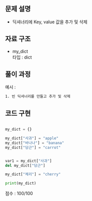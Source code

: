 ## 문제 설명

- 딕셔너리에 Key, value 값을 추가 및 삭제 <br>


## 자료 구조
- my_dict  <br>
타입 : dict<br>


## 풀이 과정
예시 :
```txt
1. 빈 딕셔너리를 만들고 추가 및 삭제

```

## 코드 구현
```python

my_dict = {}

my_dict["사과"] = "apple"
my_dict["바나나"] = "banana"
my_dict["당근"] = "carrot"


var1 = my_dict["사과"]
del my_dict["당근"]

my_dict["체리"] = "cherry"

print(my_dict)
```


점수 : 100/100 <br>





